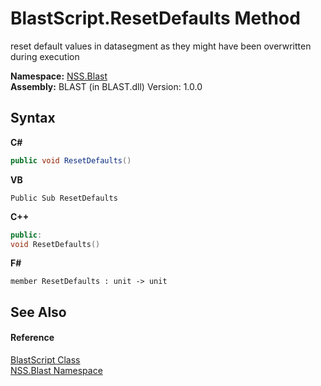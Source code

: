 # BlastScript.ResetDefaults Method 
 

reset default values in datasegment as they might have been overwritten during execution

**Namespace:**&nbsp;<a href="88b55311-4a89-0894-e27a-e157e443c7f7.md">NSS.Blast</a><br />**Assembly:**&nbsp;BLAST (in BLAST.dll) Version: 1.0.0

## Syntax

**C#**<br />
``` C#
public void ResetDefaults()
```

**VB**<br />
``` VB
Public Sub ResetDefaults
```

**C++**<br />
``` C++
public:
void ResetDefaults()
```

**F#**<br />
``` F#
member ResetDefaults : unit -> unit 

```


## See Also


#### Reference
<a href="701ebde6-515e-1fd5-a11a-526716112a12.md">BlastScript Class</a><br /><a href="88b55311-4a89-0894-e27a-e157e443c7f7.md">NSS.Blast Namespace</a><br />